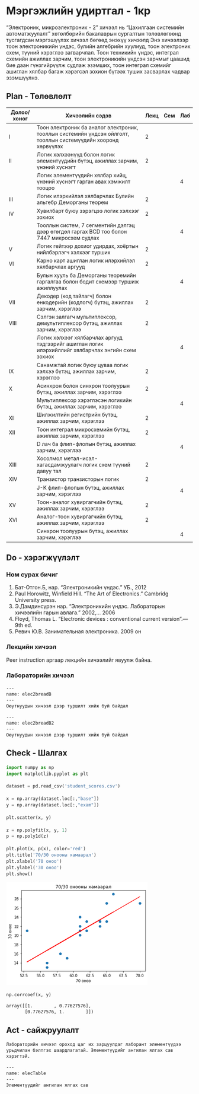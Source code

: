 # Мэргэжлийн удиртгал - 1кр

“Электроник, микроэлектроник - 2” хичээл нь “Цахилгаан системийн автоматжуулалт” хөтөлбөрийн бакалаврын сургалтын төлөвлөгөөнд тусгагдсан мэргэшүүлэх хичээл бөгөөд энэхүү хичээлд Энэ хичээлээр тоон электроникийн үндэс, булийн алгебрийн хуулиуд, тоон электроник схем, түүний хэрэглээ загварчлал. Тоон техникийн үндэс, интеграл схемийн ажиллах зарчим, тоон электроникийн үндсэн зарчмыг цаашид бие даан гүнзгийрүүлж судлаж эзэмших, тоон интеграл схемийг ашиглан хялбар багаж хэрэгсэл зохион бүтээх туших засварлах чадвар эзэмшүүлнэ. 

## Plan - Төлөвлөлт
| Долоо/ хоног | Хичээлийн сэдэв                                                                                                | Лекц | Сем  | Лаб |
|--------------|----------------------------------------------------------------------------------------------------------------|------|------|-----|
| I            | Тоон электроник ба аналог электроник, тооллын системийн үндсэн ойлголт, тооллын системүүдийн хооронд хөрвүүлэх | 2    |      |     |
| II           | Логик хэлхээнүүд болон логик элементүүдийн бүтэц, ажиллах зарчим, үнэний хүснэгт                               | 2    |      |     |
|              | Логик элементүүдийн хялбар хийц, үнэний хүснэгт гарган авах хэмжилт тооцоо                                     |      |      | 4   |
| III          | Логик илэрхийлэл хялбарчлах Булийн альгебр Деморганы теорем                                                    | 2    |      |     |
| IV           | Хувилбарт буюу зэрэгцээ логик хэлхээг зохиох                                                                   | 2    |      |     |
|              | Тооллын систем, 7 сегментийн дэлгэц дээр өгөгдөл гаргах BCD тоо болон 7447 микросхем судлах                    |      |      | 4   |
| V            | Логик гейтээр дохиог удирдах, хоёртын нийлбэрлэгч хэлхээг турших                                               | 2    |      |     |
| VI           | Карно карт ашиглан логик илэрхийлэл хялбарчлах аргууд                                                          | 2    |      |     |
|              | Булын хууль ба Деморганы теоремийн гаргалгаа болон бодит схемээр туршиж ажиллуулах                             |      |      | 4   |
| VII          | Декодер (код тайлагч) болон енкодерийн (кодлогч) бүтэц, ажиллах зарчим, хэрэглээ                               | 2    |      |     |
| VIII         | Сэлгэн залгагч мультиплексор, демультиплексор бүтэц, ажиллах зарчим, хэрэглээ                                  | 2    |      |     |
|              | Логик хэлхээг хялбарчлах аргууд тэдгээрийг ашиглан логик илэрхийллийг хялбарчлах энгийн схем зохиох            |      |      | 4   |
| IX           | Санамжтай логик буюу цуваа логик хэлхээ бүтэц, ажиллах зарчим, хэрэглээ                                        | 2    |      |     |
| X            | Асинхрон болон синхрон тоолуурын бүтэц, ажиллах зарчим, хэрэглээ                                               | 2    |      |     |
|              | Мультиплексор хэрэглэсэн логикийн бүтэц, ажиллах зарчим, хэрэглээ                                              |      |      | 4   |
| XI           | Шилжилтийн регистрийн бүтэц, ажиллах зарчим, хэрэглээ                                                          | 2    |      |     |
| XII          | Тоон интеграл микросхемийн бүтэц, ажиллах зарчим, хэрэглээ                                                     | 2    |      |     |
|              | D лач ба флип-флопын бүтэц, ажиллах зарчим, хэрэглээ                                                           |      |      | 4   |
| XIII         | Хосолмол метал-исэл-хагасдамжуулагч логик схем түүний давуу тал                                                | 2    |      |     |
| XIV          | Транзистор транзисторын логик                                                                                  | 2    |      |     |
|              | J-K флип-флопын бүтэц, ажиллах зарчим, хэрэглээ                                                                |      |      | 4   |
| XV           | Тоон-аналог хувиргагчийн бүтэц, ажиллах зарчим, хэрэглээ                                                       | 2    |      |     |
| XVI          | Аналог-тоон хувиргагчийн бүтэц, ажиллах зарчим, хэрэглээ                                                       | 2    |      |     |
|              | Синхрон тоолуурын бүтэц, ажиллах зарчим, хэрэглээ                                                              |      |      | 4   |
## Do - хэрэгжүүлэлт
### Ном сурах бичиг
1. Бат-Отгон.Б, нар. “Электроникийн үндэс.” УБ., 2012
2. Paul Horowitz, Winfield Hill. “The Art of Electronics.” Cambridg University press.
3. Э.Дамдинсүрэн нар. “Электроникийн үндэс. Лабораторын хичээлийн гарын авлага.” 2002,... 2006
4. Floyd, Thomas L. “Electronic devices : conventional current version”.— 9th ed.
5. Ревич Ю.В. Занимательная электроника. 2009 он 

### Лекцийн хичээл
Peer instruction аргаар лекцийн хичээлийг явуулж байна.
### Лабораторийн хичээл
```{figure} /elec2breadB.jpeg
---
name: elec2breadB
---
Оюутнуудын хичээл дээр туршилт хийж буй байдал
```

```{figure} /elec2breadB2.jpeg
---
name: elec2breadB2
---
Оюутнуудын хичээл дээр туршилт хийж буй байдал
```

## Check - Шалгах
```python
import numpy as np
import matplotlib.pyplot as plt

dataset = pd.read_csv('student_scores.csv')

x = np.array(dataset.loc[:,"base"])
y = np.array(dataset.loc[:,"exam"])

plt.scatter(x, y)

z = np.polyfit(x, y, 1)
p = np.poly1d(z)

plt.plot(x, p(x), color='red')
plt.title('70/30 онооны хамаарал')
plt.xlabel('70 оноо')
plt.ylabel('30 оноо')
plt.show()
```


    
![png](output_0_1.png)
    



```python
np.corrcoef(x, y)
```




    array([[1.        , 0.77627576],
           [0.77627576, 1.        ]])

## Act - сайжруулалт

```{Note}
Лабораторийн хичээл ороход цаг их зарцуулдаг лаборант элементүүдээ урьдчилан бэлтгэх шаардлагатай. Элементүүдийг ангилан ялгах сав хэрэгтэй. 
```

```{figure} elecTable.jpeg
---
name: elecTable
---
Элементүүдийг ангилан ялгах сав
```